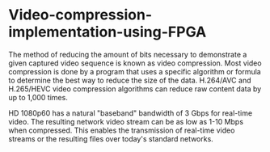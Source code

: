 # Video-compression-implementation-using-FPGA

The method of reducing the amount of bits necessary to demonstrate a given captured video sequence is known as video compression. Most video compression is done by a program that uses a specific algorithm or formula to determine the best way to reduce the size of the data. H.264/AVC and H.265/HEVC video compression algorithms can reduce raw content data by up to 1,000 times.

HD 1080p60 has a natural "baseband" bandwidth of 3 Gbps for real-time video. The resulting network video stream can be as low as 1-10 Mbps when compressed. This enables the transmission of real-time video streams or the resulting files over today's standard networks.

